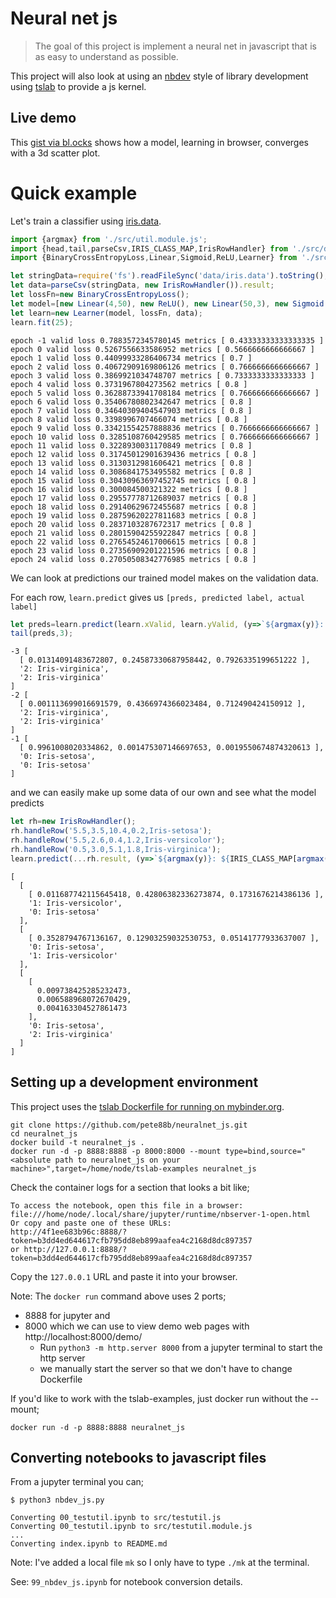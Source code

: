 # Neural net js

> The goal of this project is implement a neural net in javascript that is as easy to understand as possible.

This project will also look at using an [nbdev](https://github.com/fastai/nbdev/) style of library development using [tslab](https://github.com/yunabe/tslab) to provide a js kernel.

## Live demo

This [gist via bl.ocks](https://bl.ocks.org/pete88b/2aa60d189006bba7c59039f1e9d55936) shows how a model, learning in browser, converges with a 3d scatter plot.

# Quick example

Let's train a classifier using [iris.data](https://archive.ics.uci.edu/ml/datasets/iris).


```javascript
import {argmax} from './src/util.module.js';
import {head,tail,parseCsv,IRIS_CLASS_MAP,IrisRowHandler} from './src/data.module.js';
import {BinaryCrossEntropyLoss,Linear,Sigmoid,ReLU,Learner} from './src/nn.module.js';
```


```javascript
let stringData=require('fs').readFileSync('data/iris.data').toString();
let data=parseCsv(stringData, new IrisRowHandler()).result;
let lossFn=new BinaryCrossEntropyLoss();
let model=[new Linear(4,50), new ReLU(), new Linear(50,3), new Sigmoid()];
let learn=new Learner(model, lossFn, data);
learn.fit(25);
```

    epoch -1 valid loss 0.7883572345780145 metrics [ 0.43333333333333335 ]
    epoch 0 valid loss 0.5267556633586952 metrics [ 0.5666666666666667 ]
    epoch 1 valid loss 0.44099933286406734 metrics [ 0.7 ]
    epoch 2 valid loss 0.40672909169806126 metrics [ 0.7666666666666667 ]
    epoch 3 valid loss 0.3869921034748707 metrics [ 0.7333333333333333 ]
    epoch 4 valid loss 0.3731967804273562 metrics [ 0.8 ]
    epoch 5 valid loss 0.36288733941708184 metrics [ 0.7666666666666667 ]
    epoch 6 valid loss 0.35406780802342647 metrics [ 0.8 ]
    epoch 7 valid loss 0.34640309404547903 metrics [ 0.8 ]
    epoch 8 valid loss 0.3398996707466074 metrics [ 0.8 ]
    epoch 9 valid loss 0.33421554257888836 metrics [ 0.7666666666666667 ]
    epoch 10 valid loss 0.3285108760429585 metrics [ 0.7666666666666667 ]
    epoch 11 valid loss 0.3228930031170849 metrics [ 0.8 ]
    epoch 12 valid loss 0.31745012901639436 metrics [ 0.8 ]
    epoch 13 valid loss 0.3130312981606421 metrics [ 0.8 ]
    epoch 14 valid loss 0.3086841753495582 metrics [ 0.8 ]
    epoch 15 valid loss 0.30430963697452745 metrics [ 0.8 ]
    epoch 16 valid loss 0.300084500321322 metrics [ 0.8 ]
    epoch 17 valid loss 0.29557778712689037 metrics [ 0.8 ]
    epoch 18 valid loss 0.29140629672455687 metrics [ 0.8 ]
    epoch 19 valid loss 0.28759620227811683 metrics [ 0.8 ]
    epoch 20 valid loss 0.2837103287672317 metrics [ 0.8 ]
    epoch 21 valid loss 0.28015904255922847 metrics [ 0.8 ]
    epoch 22 valid loss 0.27654524617006615 metrics [ 0.8 ]
    epoch 23 valid loss 0.27356909201221596 metrics [ 0.8 ]
    epoch 24 valid loss 0.27050508342776985 metrics [ 0.8 ]


We can look at predictions our trained model makes on the validation data.

For each row, `learn.predict` gives us `[preds, predicted label, actual label]`


```javascript
let preds=learn.predict(learn.xValid, learn.yValid, (y=>`${argmax(y)}: ${IRIS_CLASS_MAP[argmax(y)]}`));
tail(preds,3);
```

    -3 [
      [ 0.01314091483672807, 0.24587330687958442, 0.7926335199651222 ],
      '2: Iris-virginica',
      '2: Iris-virginica'
    ]
    -2 [
      [ 0.001113699016691579, 0.4366974366023484, 0.712490424150912 ],
      '2: Iris-virginica',
      '2: Iris-virginica'
    ]
    -1 [
      [ 0.9961008020334862, 0.001475307146697653, 0.0019550674874320613 ],
      '0: Iris-setosa',
      '0: Iris-setosa'
    ]


and we can easily make up some data of our own and see what the model predicts


```javascript
let rh=new IrisRowHandler();
rh.handleRow('5.5,3.5,10.4,0.2,Iris-setosa');
rh.handleRow('5.5,2.6,0.4,1.2,Iris-versicolor');
rh.handleRow('0.5,3.0,5.1,1.8,Iris-virginica');
learn.predict(...rh.result, (y=>`${argmax(y)}: ${IRIS_CLASS_MAP[argmax(y)]}`));
```

    [
      [
        [ 0.011687742115645418, 0.42806382336273874, 0.1731676214386136 ],
        '1: Iris-versicolor',
        '0: Iris-setosa'
      ],
      [
        [ 0.3528794767136167, 0.12903259032530753, 0.05141777933637007 ],
        '0: Iris-setosa',
        '1: Iris-versicolor'
      ],
      [
        [
          0.009738425285232473,
          0.006588968072670429,
          0.004163304527861473
        ],
        '0: Iris-setosa',
        '2: Iris-virginica'
      ]
    ]


## Setting up a development environment

This project uses the [tslab Dockerfile for running on mybinder.org](https://github.com/yunabe/tslab-examples/blob/master/Dockerfile_prebuilt).

```
git clone https://github.com/pete88b/neuralnet_js.git
cd neuralnet_js
docker build -t neuralnet_js .
docker run -d -p 8888:8888 -p 8000:8000 --mount type=bind,source="<absolute path to neuralnet_js on your machine>",target=/home/node/tslab-examples neuralnet_js
```
Check the container logs for a section that looks a bit like;
```
To access the notebook, open this file in a browser:
file:///home/node/.local/share/jupyter/runtime/nbserver-1-open.html
Or copy and paste one of these URLs:
http://4f1ee683b96c:8888/?token=b3dd4ed644617cfb795dd8eb899aafea4c2168d8dc897357
or http://127.0.0.1:8888/?token=b3dd4ed644617cfb795dd8eb899aafea4c2168d8dc897357
```
Copy the `127.0.0.1` URL and paste it into your browser.

Note: The `docker run` command above uses 2 ports;
- 8888 for jupyter and
- 8000 which we can use to view demo web pages with http://localhost:8000/demo/
    - Run `python3 -m http.server 8000` from a jupyter terminal to start the http server
    - we manually start the server so that we don't have to change Dockerfile

If you'd like to work with the tslab-examples, just docker run without the --mount;
```
docker run -d -p 8888:8888 neuralnet_js
```

## Converting notebooks to javascript files

From a jupyter terminal you can;

`$ python3 nbdev_js.py`
```
Converting 00_testutil.ipynb to src/testutil.js
Converting 00_testutil.ipynb to src/testutil.module.js
...
Converting index.ipynb to README.md
```

Note: I've added a local file `mk` so I only have to type `./mk` at the terminal.

See: `99_nbdev_js.ipynb` for notebook conversion details.
